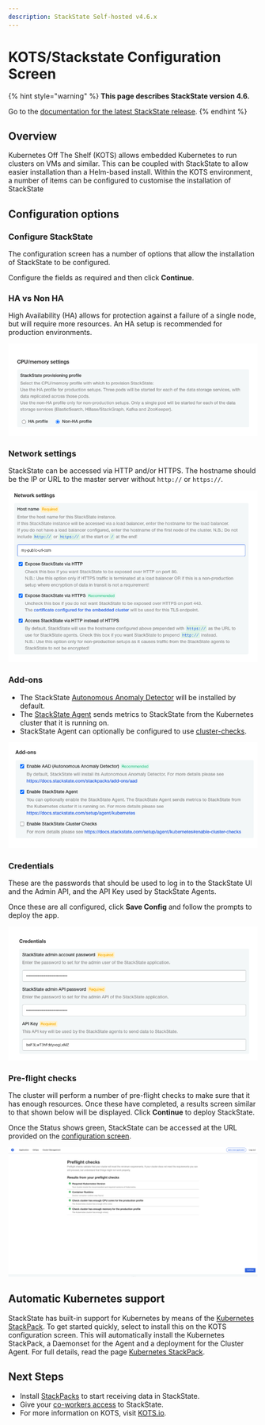 ```yaml
---
description: StackState Self-hosted v4.6.x
---
```


# KOTS/Stackstate Configuration Screen

{% hint style="warning" %}
**This page describes StackState version 4.6.**

Go to the [documentation for the latest StackState release](https://docs.stackstate.com/setup/install-stackstate/kots-install/kots_configuration_screen).
{% endhint %}

## Overview

Kubernetes Off The Shelf (KOTS) allows embedded Kubernetes to run clusters on VMs and similar. This can be coupled with StackState to allow easier installation than a Helm-based install. Within the KOTS environment, a number of items can be configured to customise the installation of StackState

## Configuration options

### Configure StackState

The configuration screen has a number of options that allow the installation of StackState to be configured.

Configure the fields as required and then click **Continue**.
 
### HA vs Non HA

High Availability (HA) allows for protection against a failure of a single node, but will require more resources. An HA setup is recommended for production environments.

![](/.gitbook/assets/kots-ha-non-ha.png)

### Network settings

StackState can be accessed via HTTP and/or HTTPS.  The hostname should be the IP or URL to the master server without `http://` or `https://`.

![](/.gitbook/assets/kots-network-settings.png)

### Add-ons

* The StackState [Autonomous Anomaly Detector](/stackpacks/add-ons/aad.md) will be installed by default.
* The [StackState Agent](/setup/agent/kubernetes.md) sends metrics to StackState from the Kubernetes cluster that it is running on.
* StackState Agent can optionally be configured to use [cluster-checks](/setup/agent/kubernetes.md#enable-cluster-checks).

![](/.gitbook/assets/kots-addons.png)

### Credentials

These are the passwords that should be used to log in to the StackState UI and the Admin API, and the API Key used by StackState Agents.

Once these are all configured, click **Save Config** and follow the prompts to deploy the app.

![](/.gitbook/assets/kots-creds.png)

### Pre-flight checks

The cluster will perform a number of pre-flight checks to make sure that it has enough resources. Once these have completed, a results screen similar to that shown below will be displayed. Click **Continue** to deploy StackState. 

Once the Status shows green, StackState can be accessed at the URL provided on the [configuration screen](#configure-stackstate).

![](/.gitbook/assets/kots-Pre-flight-checks.png)

## Automatic Kubernetes support

StackState has built-in support for Kubernetes by means of the [Kubernetes StackPack](../../../stackpacks/integrations/kubernetes.md). To get started quickly, select to install this on the KOTS configuration screen. This will automatically install the Kubernetes StackPack, a Daemonset for the Agent and a deployment for the Cluster Agent. For full details, read the page [Kubernetes StackPack](../../../stackpacks/integrations/kubernetes.md).

## Next Steps

* Install [StackPacks](../../../stackpacks/about-stackpacks.md) to start receiving data in StackState.
* Give your [co-workers access](../../../configure/security/authentication/) to StackState.
* For more information on KOTS, visit [KOTS.io](https://kots.io).
